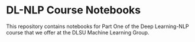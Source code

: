 # DL-NLP Course Notebooks
This repository contains notebooks for Part One of the Deep Learning-NLP course that we offer at the DLSU Machine Learning Group.
